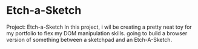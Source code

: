 # Etch-a-Sketch
Project: Etch-a-Sketch
In this project, i wil be creating a pretty neat toy for my portfolio to flex my DOM manipulation skills.  going to build a browser version of something between a sketchpad and an Etch-A-Sketch.